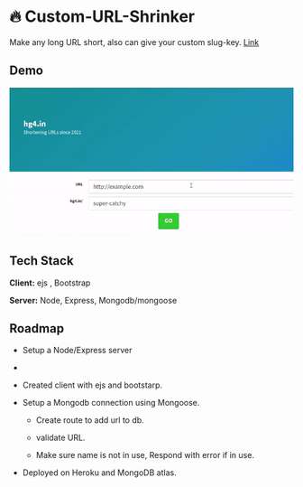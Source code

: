 # 🔥 Custom-URL-Shrinker

Make any long URL short, also can give your custom slug-key. [Link](https://hg4.herokuapp.com/)

## Demo

![](url-shortener.gif)

## Tech Stack

**Client:** ejs , Bootstrap

**Server:** Node, Express, Mongodb/mongoose

## Roadmap

- Setup a Node/Express server
-
- Created client with ejs and bootstarp.

- Setup a Mongodb connection using Mongoose.

  - Create route to add url to db.

  - validate URL.

  - Make sure name is not in use, Respond with error if in use.

- Deployed on Heroku and MongoDB atlas.
